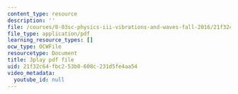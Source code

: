 ```yaml
---
content_type: resource
description: ''
file: /courses/8-03sc-physics-iii-vibrations-and-waves-fall-2016/21f32c64fbc253b0608c231d5fe4aa54_b1eKhyC9TTo.pdf
file_type: application/pdf
learning_resource_types: []
ocw_type: OCWFile
resourcetype: Document
title: 3play pdf file
uid: 21f32c64-fbc2-53b0-608c-231d5fe4aa54
video_metadata:
  youtube_id: null
---
```


